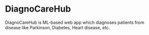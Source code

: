# DiagnoCareHub
DiagnoCareHub is ML-based web app which diagnoses patients from disease like Parkinson, Diabetes, Heart disease, etc.
